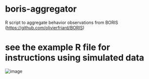 # boris-aggregator
R script to aggregate behavior observations from BORIS (https://github.com/olivierfriard/BORIS)

# see the example R file for instructions using simulated data

![image](https://user-images.githubusercontent.com/61850735/233808310-cb0bba79-5616-4233-9525-93ad95b680b0.png)
